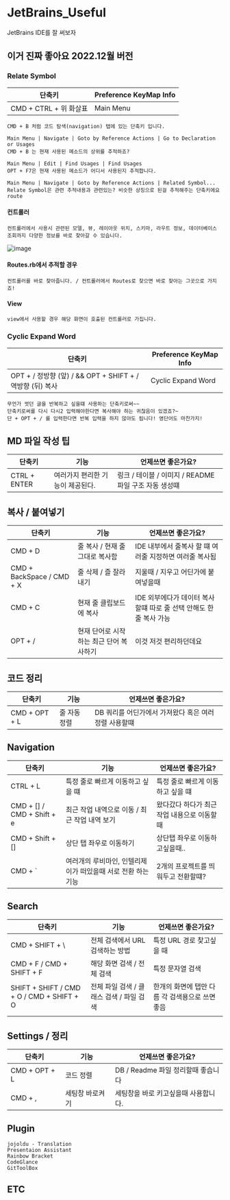 # JetBrains_Useful

JetBrains IDE를 잘 써보자

## 이거 진짜 좋아요 2022.12월 버전

### Relate Symbol

| 단축키                | Preference KeyMap Info |
|--------------------|------------------------|
| CMD + CTRL + 위 화살표 | Main Menu              | Code | Code Completion | Cyclic Expand Word                      |

    CMD + B 처럼 코드 탐색(navigation) 탭에 있는 단축키 입니다.

    Main Menu | Navigate | Goto by Reference Actions | Go to Declaration or Usages
    CMD + B 는 현재 사용된 메소드의 상위를 추적하죠?
    
    Main Menu | Edit | Find Usages | Find Usages
    OPT + F7은 현재 사용된 메소드가 어디서 사용된지 추적합니다.

    Main Menu | Navigate | Goto by Reference Actions | Related Symbol...
    Relate Symbol은 관련 추적내용과 관련있는? 비슷한 상징으로 된걸 추적해주는 단축키에요
    route

#### 컨트롤러

    컨트롤러에서 사용시 관련된 모델, 뷰, 레이아웃 위치, 스키마, 라우트 정보, 데이터베이스 조회까지 다양한 정보를 바로 찾아갈 수 있습니다.

![image](https://user-images.githubusercontent.com/22822369/209290146-1949f633-a733-45b6-85f0-865e52667469.png)

#### Routes.rb에서 추적할 경우

    컨트롤러를 바로 찾아줍니다. / 컨트롤러에서 Routes로 찾으면 바로 찾아는 그곳으로 가지죠!

#### View

    view에서 사용할 경우 해당 화면이 호출된 컨트롤러로 가집니다. 

### Cyclic Expand Word

| 단축키                                             | Preference KeyMap Info |
|-------------------------------------------------|------------------------|
| OPT + / 정방향 (앞) / && OPT + SHIFT + / 역방향 (뒤) 복사 | Cyclic Expand Word     |

    무언가 썻던 글을 반복하고 싶을떄 사용하는 단축키로써~~ 
    단축키로써를 다시 다시2 입력해야한다면 복사해야 하는 귀찮음이 있겠죠?~
    단 + OPT + / 를 입력한다면 반복 입력을 하지 않아도 됩니다! 영단어도 마찬가지! 

## MD 파일 작성 팁

| 단축키          | 기능                 | 언제쓰면 좋은가요?                           |
|--------------|--------------------|--------------------------------------|
| CTRL + ENTER | 여러가지 편리한 기능이 제공된다. | 링크 / 테이블 / 이미지 / README 파일 구조 자동 생성떄 |

## 복사 / 붙여넣기

| 단축키                       | 기능                     | 언제쓰면 좋은가요?                              |
|---------------------------|------------------------|-----------------------------------------|
| CMD + D                   | 줄 복사 / 현재 줄 그대로 복사함    | IDE 내부에서 줄복사 할 떄  여러줄 지정하면 여러줄 복사됨      |
| CMD + BackSpace / CMD + X | 줄 삭제 / 즐 잘라내기          | 지울때 / 지우고 어딘가에 붙여넣을때                    |
| CMD + C                   | 현재 줄 클립보드에 복사          | IDE 외부에다가 데이터 복사할떄 따로 줄 선택 안해도 한줄 복사 가능 |
| OPT + /                   | 현재 단어로 시작하는 최근 단어 복사하기 | 이것 저것 편리하던데요                            |

## 코드 정리

| 단축키           | 기능      | 언제쓰면 좋은가요?                      |
|---------------|---------|---------------------------------|
| CMD + OPT + L | 줄 자동 정렬 | DB 쿼리를 어딘가에서 가져왔다 혹은 여러 정렬 사용할떄 |

## Navigation

| 단축키                        | 기능                                 | 언제쓰면 좋은가요?               |
|----------------------------|------------------------------------|--------------------------|
| CTRL + L                   | 특정 줄로 빠르게 이동하고 싶을 떄                | 특정 줄로 빠르게 이동하고 싶을 떄      |
| CMD + [] / CMD + Shift + e | 최근 작업 내역으로 이동 / 최근 작업 내역 보기        | 왔다갔다 하다가 최근 작업 내용으로 이동할때 |
| CMD + Shift + []           | 상단 탭 좌우로 이동하기                      | 상단탭 좌우로 이동하고싶을때..        |
| CMD + `                    | 여러개의 루비마인, 인텔리제이가 떠있을때 서로 전환 하는 기능 | 2개의 프로젝트를 띄워두고 전환할떄?     |

## Search

| 단축키                                       | 기능                        | 언제쓰면 좋은가요?                  |
|-------------------------------------------|---------------------------|-----------------------------|
| CMD + SHIFT + \                           | 전체 검색에서 URL 검색하는 방법       | 특정 URL 경로 찾고싶을 때            |
| CMD + F  / CMD + SHIFT + F                | 해당 화면 검색 / 전체 검색          | 특정 문자열 검색                   |
| SHIFT + SHIFT / CMD + O / CMD + SHIFT + O | 전체 파일 검색 / 클래스 검색 / 파일 검색 | 한개의 화면에 탭만 다름 각 검색용으로 쓰면 좋음 |
|||

## Settings / 정리

| 단축키           | 기능       | 언제쓰면 좋은가요?               |
|---------------|----------|--------------------------|
| CMD + OPT + L | 코드 정렬    | DB / Readme 파일 정리할때 좋습니다 |
| CMD + ,       | 세팅창 바로켜기 | 세팅창을 바로 키고싶을때 사용합니다.     |
## Plugin

    jojoldu - Translation
    Presentaion Assistant
    Rainbow Bracket
    CodeGlance
    GitToolBox


## ETC